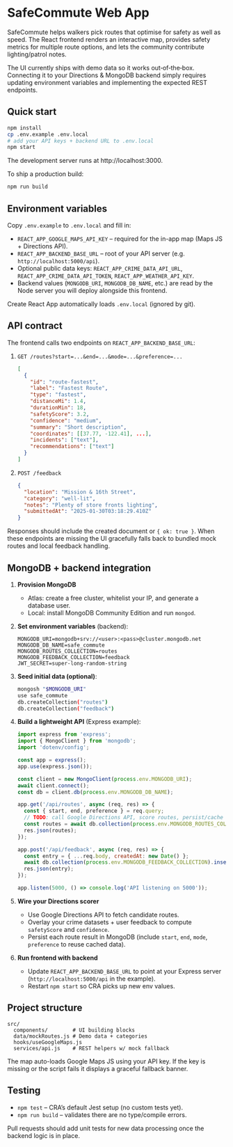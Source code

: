 # SafeCommute Web App

SafeCommute helps walkers pick routes that optimise for safety as well as speed. The React frontend renders an interactive map, provides safety metrics for multiple route options, and lets the community contribute lighting/patrol notes.

The UI currently ships with demo data so it works out‑of‑the‑box. Connecting it to your Directions & MongoDB backend simply requires updating environment variables and implementing the expected REST endpoints.

## Quick start

```bash
npm install
cp .env.example .env.local
# add your API keys + backend URL to .env.local
npm start
```

The development server runs at http://localhost:3000.

To ship a production build:

```bash
npm run build
```

## Environment variables

Copy `.env.example` to `.env.local` and fill in:

- `REACT_APP_GOOGLE_MAPS_API_KEY` – required for the in-app map (Maps JS + Directions API).
- `REACT_APP_BACKEND_BASE_URL` – root of your API server (e.g. `http://localhost:5000/api`).
- Optional public data keys: `REACT_APP_CRIME_DATA_API_URL`, `REACT_APP_CRIME_DATA_API_TOKEN`, `REACT_APP_WEATHER_API_KEY`.
- Backend values (`MONGODB_URI`, `MONGODB_DB_NAME`, etc.) are read by the Node server you will deploy alongside this frontend.

Create React App automatically loads `.env.local` (ignored by git).

## API contract

The frontend calls two endpoints on `REACT_APP_BACKEND_BASE_URL`:

1. `GET /routes?start=...&end=...&mode=...&preference=...`
   ```json
   [
     {
       "id": "route-fastest",
       "label": "Fastest Route",
       "type": "fastest",
       "distanceMi": 1.4,
       "durationMin": 18,
       "safetyScore": 3.2,
       "confidence": "medium",
       "summary": "Short description",
       "coordinates": [[37.77, -122.41], ...],
       "incidents": ["text"],
       "recommendations": ["text"]
     }
   ]
   ```

2. `POST /feedback`
   ```json
   {
     "location": "Mission & 16th Street",
     "category": "well-lit",
     "notes": "Plenty of store fronts lighting",
     "submittedAt": "2025-01-30T03:18:29.410Z"
   }
   ```

Responses should include the created document or `{ ok: true }`. When these endpoints are missing the UI gracefully falls back to bundled mock routes and local feedback handling.

## MongoDB + backend integration

1. **Provision MongoDB**
   - Atlas: create a free cluster, whitelist your IP, and generate a database user.
   - Local: install MongoDB Community Edition and run `mongod`.

2. **Set environment variables** (backend):
   ```
   MONGODB_URI=mongodb+srv://<user>:<pass>@cluster.mongodb.net
   MONGODB_DB_NAME=safe_commute
   MONGODB_ROUTES_COLLECTION=routes
   MONGODB_FEEDBACK_COLLECTION=feedback
   JWT_SECRET=super-long-random-string
   ```

3. **Seed initial data (optional)**:
   ```bash
   mongosh "$MONGODB_URI"
   use safe_commute
   db.createCollection("routes")
   db.createCollection("feedback")
   ```

4. **Build a lightweight API** (Express example):
   ```js
   import express from 'express';
   import { MongoClient } from 'mongodb';
   import 'dotenv/config';

   const app = express();
   app.use(express.json());

   const client = new MongoClient(process.env.MONGODB_URI);
   await client.connect();
   const db = client.db(process.env.MONGODB_DB_NAME);

   app.get('/api/routes', async (req, res) => {
     const { start, end, preference } = req.query;
     // TODO: call Google Directions API, score routes, persist/cache results
     const routes = await db.collection(process.env.MONGODB_ROUTES_COLLECTION).find({ start, end }).toArray();
     res.json(routes);
   });

   app.post('/api/feedback', async (req, res) => {
     const entry = { ...req.body, createdAt: new Date() };
     await db.collection(process.env.MONGODB_FEEDBACK_COLLECTION).insertOne(entry);
     res.json(entry);
   });

   app.listen(5000, () => console.log('API listening on 5000'));
   ```

5. **Wire your Directions scorer**
   - Use Google Directions API to fetch candidate routes.
   - Overlay your crime datasets + user feedback to compute `safetyScore` and `confidence`.
   - Persist each route result in MongoDB (include `start`, `end`, `mode`, `preference` to reuse cached data).

6. **Run frontend with backend**
   - Update `REACT_APP_BACKEND_BASE_URL` to point at your Express server (`http://localhost:5000/api` in the example).
   - Restart `npm start` so CRA picks up new env values.

## Project structure

```
src/
  components/        # UI building blocks
  data/mockRoutes.js # Demo data + categories
  hooks/useGoogleMaps.js
  services/api.js    # REST helpers w/ mock fallback
```

The map auto-loads Google Maps JS using your API key. If the key is missing or the script fails it displays a graceful fallback banner.

## Testing

- `npm test` – CRA’s default Jest setup (no custom tests yet).
- `npm run build` – validates there are no type/compile errors.

Pull requests should add unit tests for new data processing once the backend logic is in place.
